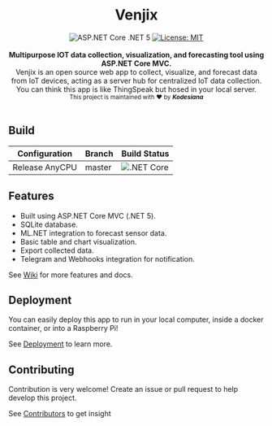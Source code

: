 <h1 align="center">Venjix</h1>

<div align="center">
  <img src="https://img.shields.io/badge/ASP.NET%20Core-.NET%205-green.svg"
    alt="ASP.NET Core .NET 5" />   
  <a href="https://opensource.org/licenses/MIT">
     <img src="https://img.shields.io/badge/License-MIT-green.svg" alt="License: MIT" />
  </a> 
</div>
<br />
<div align="center">
  <strong>Multipurpose IOT data collection, visualization, and forecasting tool using ASP.NET Core MVC.</strong>
</div>
<div align="center">
Venjix is an open source web app to collect, visualize, and forecast data from 
IoT devices, acting as a server hub for centralized IoT data collection.
You can think this app is like ThingSpeak but hosed in your local server.
</div>

<div align="center">
  <sub>This project is maintained with ❤︎ by <i><strong>Kodesiana</strong></i>
</div>

<br />

## Build

Configuration  | Branch | Build Status
---------------|--------|-------------
Release AnyCPU | master | ![.NET Core](https://github.com/fahminlb33/Venjix/workflows/.NET%20Core/badge.svg)

## Features

* Built using ASP.NET Core MVC (.NET 5).
* SQLite database.
* ML.NET integration to forecast sensor data.
* Basic table and chart visualization.
* Export collected data.
* Telegram and Webhooks integration for notification.

See [Wiki](https://github.com/fahminlb33/Venjix/wiki) for more features and docs.

## Deployment

You can easily deploy this app to run in your local computer,
inside a docker container, or into a Raspberry Pi!

See [Deployment](https://github.com/fahminlb33/Venjix/wiki/Deployment) to learn more.

## Contributing

Contribution is very welcome! Create an issue or pull request to help develop
this project.

See [Contributors](https://github.com/fahminlb33/Venjix/graphs/contributors) to get insight
